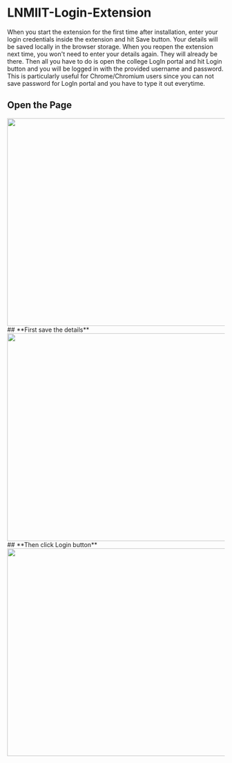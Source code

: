 # LNMIIT-Login-Extension

When you start the extension for the first time after installation, enter your login credentials inside the extension and hit Save button. Your details will be saved locally in the browser storage. When you reopen the extension next time, you won't need to enter your details again. They will already be there. Then all you have to do is open the college LogIn portal and hit Login button and you will be logged in with the provided username and password. This is particularly useful for Chrome/Chromium users since you can not save password for LogIn portal and you have to type it out everytime.
<br />
## Open the Page
<img src="https://imgur.com/m8jDMIr.png" width="740" height="480" >
<br />
## **First save the details**
<img src="https://imgur.com/dSrNIKQ.png" width="740" height="480" >
<br />
## **Then click Login button**
<img src="https://imgur.com/NvlJBzd.png" width="740" height="480"  >
<br />
